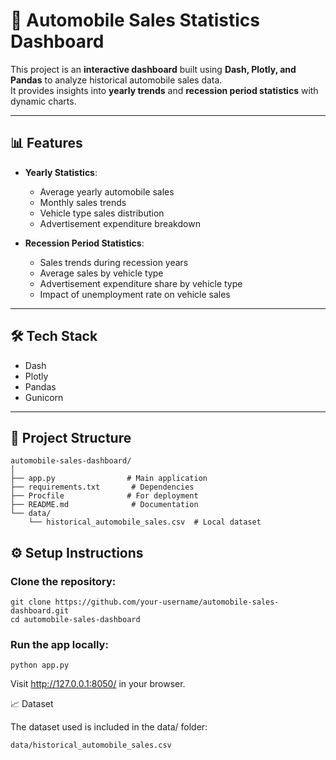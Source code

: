# 🚗 Automobile Sales Statistics Dashboard

This project is an **interactive dashboard** built using **Dash, Plotly, and Pandas** to analyze historical automobile sales data.  
It provides insights into **yearly trends** and **recession period statistics** with dynamic charts.

---

## 📊 Features
- **Yearly Statistics**:  
  - Average yearly automobile sales  
  - Monthly sales trends  
  - Vehicle type sales distribution  
  - Advertisement expenditure breakdown  

- **Recession Period Statistics**:  
  - Sales trends during recession years  
  - Average sales by vehicle type  
  - Advertisement expenditure share by vehicle type  
  - Impact of unemployment rate on vehicle sales  

---

## 🛠️ Tech Stack
- Dash  
- Plotly  
- Pandas  
- Gunicorn  

---


## 📂 Project Structure
```plaintext
automobile-sales-dashboard/
│
├── app.py                # Main application
├── requirements.txt       # Dependencies
├── Procfile              # For deployment
├── README.md              # Documentation
└── data/
    └── historical_automobile_sales.csv  # Local dataset
```

## ⚙️ Setup Instructions

### Clone the repository:
```
git clone https://github.com/your-username/automobile-sales-dashboard.git
cd automobile-sales-dashboard
```

### Run the app locally:

```
python app.py
```


Visit http://127.0.0.1:8050/ in your browser.

📈 Dataset

The dataset used is included in the data/ folder:
```
data/historical_automobile_sales.csv
```